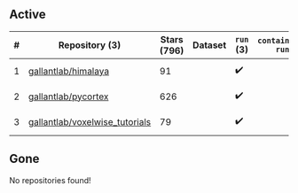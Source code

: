 ## Active
| # | Repository (3) | Stars (796) | Dataset | `run` (3) | `containers-run` | Last Modified |
| --- | --- | --- | --- | --- | --- | --- |
| 1 | [gallantlab/himalaya](https://github.com/gallantlab/himalaya) | 91 |  | :heavy_check_mark: |  | 2025-02-24 18:49:21+00:00 |
| 2 | [gallantlab/pycortex](https://github.com/gallantlab/pycortex) | 626 |  | :heavy_check_mark: |  | 2025-05-26 17:11:42+00:00 |
| 3 | [gallantlab/voxelwise_tutorials](https://github.com/gallantlab/voxelwise_tutorials) | 79 |  | :heavy_check_mark: |  | 2025-04-25 12:39:11+00:00 |

## Gone
No repositories found!
